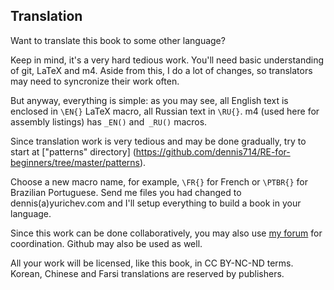 Translation
-----------

Want to translate this book to some other language?

Keep in mind, it's a very hard tedious work.
You'll need basic understanding of git, LaTeX and m4.
Aside from this, I do a lot of changes, so translators may need to syncronize their
work often.

But anyway, everything is simple: as you may see, all English text is enclosed in `\EN{}` 
LaTeX macro, all Russian text in `\RU{}`.
m4 (used here for assembly listings) has `_EN()` and` _RU()` macros.

Since translation work is very tedious and may be done gradually, try to start at ["patterns" directory] 
(https://github.com/dennis714/RE-for-beginners/tree/master/patterns).

Choose a new macro name, for example, `\FR{}` for French or `\PTBR{}` for Brazilian Portuguese.
Send me files you had changed to dennis(a)yurichev.com and I'll setup everything to build a book
in your language.

Since this work can be done collaboratively, you may also use [my forum](http://forum.yurichev.com/viewforum.php?f=6) for coordination.
Github may also be used as well.

All your work will be licensed, like this book, in CC BY-NC-ND terms.
Korean, Chinese and Farsi translations are reserved by publishers.
